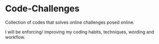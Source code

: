 # Code-Challenges
Collection of codes that solves online challenges posed online.

I will be enforcing/ improving my coding habits, techniques, wording and workflow.
